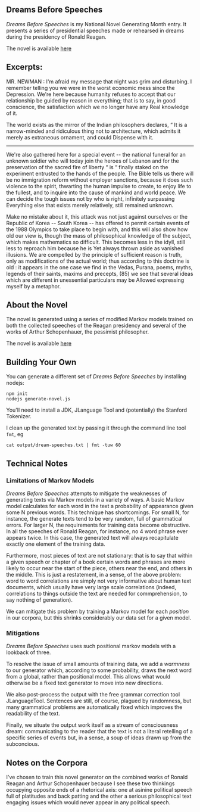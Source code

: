 Dreams Before Speeches
----------------------

_Dreams Before Speeches_ is my National Novel Generating Month entry.
It presents a series of presidential speeches made or rehearsed in
dreams during the presidency of Ronald Reagan.

The novel is available [here](https://github.com/VincentToups/DreamsBeforeSpeeches/blob/master/output/fmt-dream-speeches.txt)

Excerpts:
---------

  MR. NEWMAN : I'm afraid my message that night was grim
   and disturbing. I remember telling you we were in the
   worst economic mess since the Depression. We're here
   because humanity refuses to accept that our relationship
   be guided by reason in everything; that is to say, in
   good conscience, the satisfaction which we no longer
   have any Real knowledge of it.

 The world exists as the mirror of the Indian philosophers
   declares, “ It is a narrow-minded and ridiculous
   thing not to architecture, which admits it merely as
   extraneous ornament, and could Dispense with it.

* * *

  We're also gathered here for a special event --
   the national funeral for an unknown soldier who
   will today join the heroes of Lebanon and for the
   preservation of the sacred fire of liberty “ is “
   finally staked on the experiment entrusted to the
   hands of the people. The Bible tells us there will
   be no immigration reform without employer sanctions,
   because it does such violence to the spirit, thwarting
   the human impulse to create, to enjoy life to the
   fullest, and to inquire into the cause of mankind and
   world peace. We can decide the tough issues not by who
   is right, infinitely surpassing Everything else that
   exists merely relatively, still remained unknown.

  Make no mistake about it, this attack was not just
   against ourselves or the Republic of Korea -- South
   Korea -- has offered to permit certain events of the
   1988 Olympics to take place to begin with, and this
   will also show how old our view is, though the mass
   of philosophical knowledge of the subject, which
   makes mathematics so difficult. This becomes less
   in the idyll, still less to reproach him because he
   is Yet always thrown aside as vanished illusions. We
   are compelled by the principle of sufficient reason
   is truth, only as modifications of the actual world;
   thus according to this doctrine is old : it appears
   in the one case we find in the Vedas, Purana, poems,
   myths, legends of their saints, maxims and precepts,
   (85) we see that several ideas which are different
   in unessential particulars may be Allowed expressing
   myself by a metaphor.


About the Novel
---------------

The novel is generated using a series of modified Markov models
trained on both the collected speeches of the Reagan presidency and
several of the works of Arthur Schopenhauer, the pessimist
philosopher.

The novel is available [here](https://github.com/VincentToups/DreamsBeforeSpeeches/blob/master/output/fmt-dream-speeches.txt)

Building Your Own
-----------------

You can generate a different set of _Dreams Before Speeches_ by
installing nodejs:


    npm init
	nodejs generate-novel.js

You'll need to install a JDK, JLanguage Tool and (potentially) the
Stanford Tokenizer.

I clean up the generated text by passing it through the command line tool `fmt`, eg

    cat output/dream-speeches.txt | fmt -tuw 60

Technical Notes
---------------

### Limitations of Markov Models

_Dreams Before Speeches_ attempts to mitigate the weaknesses of
generating texts via Markov models in a variety of ways. A basic
Markov model calculates for each word in the text a probability of
appearance given some N previous words. This technique has
shortcomings. For small N, for instance, the generate texts tend to be
very random, full of grammatical errors. For larger N, the
requirements for training data become obstructive. In all the speeches
of Ronald Reagan, for instance, no 4 word phrase ever appears
twice. In this case, the generated text will always recapitulate
exactly one element of the training data.

Furthermore, most pieces of text are not stationary: that is to say
that within a given speech or chapter of a book certain words and
phrases are more likely to occur near the start of the piece, others
near the end, and others in the middle. This is just a restatement, in
a sense, of the above problem: word to word correlations are simply
not very informative about human text documents, which usually have
very large scale correlations (indeed, correlations to things outside
the text are needed for commprehension, to say nothing of generation).

We can mitigate this problem by training a Markov model for each
_position_ in our corpora, but this shrinks considerably our data set
for a given model.

### Mitigations

_Dreams Before Speeches_ uses such positional markov models with a
lookback of three.

To resolve the issue of small amounts of training data, we add a
_warmness_ to our generator which, according to some probability,
draws the next word from a global, rather than positional model. This
allows what would otherwise be a fixed text generator to move into new
directions.

We also post-process the output with the free grammar correction tool
JLanguageTool.  Sentences are still, of course, plagued by randomness,
but many grammatical problems are automatically fixed which improves
the readability of the text.

Finally, we situate the output work itself as a stream of
consciousness dream: communicating to the reader that the text is not
a literal retelling of a specific series of events but, in a sense, a
soup of ideas drawn up from the subconcious.

Notes on the Corpora
--------------------

I've chosen to train this novel generator on the combined works of
Ronald Reagan and Arthur Schopenhauer because I see these two
thinkings occupying opposite ends of a rhetorical axis: one at asinine
political speech full of platitudes and back patting and the other a
serious philosophical text engaging issues which would never appear in
any political speech.







